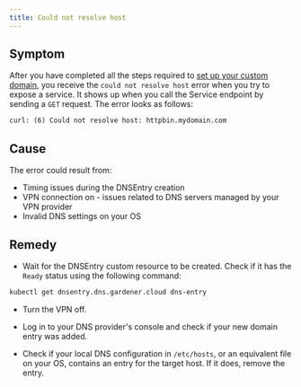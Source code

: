 ```yaml
---
title: Could not resolve host
---
```


## Symptom

After you have completed all the steps required to [set up your custom domain](../../../../03-tutorials/00-api-exposure/apix-02-setup-custom-domain-for-workload.md), you receive the `could not resolve host` error when you try to expose a service. It shows up when you call the Service endpoint by sending a `GET` request. The error looks as follows:

```txt
curl: (6) Could not resolve host: httpbin.mydomain.com
```

## Cause

The error could result from:

- Timing issues during the DNSEntry creation
- VPN connection on - issues related to DNS servers managed by your VPN provider
- Invalid DNS settings on your OS

## Remedy

- Wait for the DNSEntry custom resource to be created. Check if it has the `Ready` status using the following command:

```bash
kubectl get dnsentry.dns.gardener.cloud dns-entry
```

- Turn the VPN off.

- Log in to your DNS provider's console and check if your new domain entry was added.

- Check if your local DNS configuration in `/etc/hosts`, or an equivalent file on your OS, contains an entry for the target host. If it does, remove the entry.
